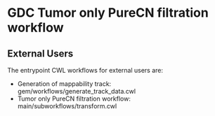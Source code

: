 # GDC Tumor only PureCN filtration workflow

## External Users

The entrypoint CWL workflows for external users are:
*   Generation of mappability track: gem/workflows/generate_track_data.cwl
*   Tumor only PureCN filtration workflow: main/subworkflows/transform.cwl
